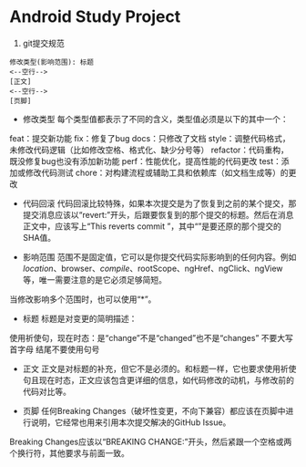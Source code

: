 # Android Study Project
1. git提交规范
```
修改类型(影响范围): 标题
<--空行-->
[正文]
<--空行-->
[页脚]
```
- 修改类型
每个类型值都表示了不同的含义，类型值必须是以下的其中一个：

feat：提交新功能
fix：修复了bug
docs：只修改了文档
style：调整代码格式，未修改代码逻辑（比如修改空格、格式化、缺少分号等）
refactor：代码重构，既没修复bug也没有添加新功能
perf：性能优化，提高性能的代码更改
test：添加或修改代码测试
chore：对构建流程或辅助工具和依赖库（如文档生成等）的更改

- 代码回滚
代码回滚比较特殊，如果本次提交是为了恢复到之前的某个提交，那提交消息应该以“revert:”开头，后跟要恢复到的那个提交的标题。然后在消息正文中，应该写上“This reverts commit <hash>”，其中“<hash>”是要还原的那个提交的SHA值。

- 影响范围
范围不是固定值，它可以是你提交代码实际影响到的任何内容。例如$location、$browser、$compile、$rootScope、ngHref、ngClick、ngView等，唯一需要注意的是它必须足够简短。

当修改影响多个范围时，也可以使用“*”。

- 标题
标题是对变更的简明描述：

使用祈使句，现在时态：是“change”不是“changed”也不是“changes”
不要大写首字母
结尾不要使用句号

- 正文
正文是对标题的补充，但它不是必须的。和标题一样，它也要求使用祈使句且现在时态，正文应该包含更详细的信息，如代码修改的动机，与修改前的代码对比等。

- 页脚
任何Breaking Changes（破坏性变更，不向下兼容）都应该在页脚中进行说明，它经常也用来引用本次提交解决的GitHub Issue。

Breaking Changes应该以“BREAKING CHANGE:”开头，然后紧跟一个空格或两个换行符，其他要求与前面一致。